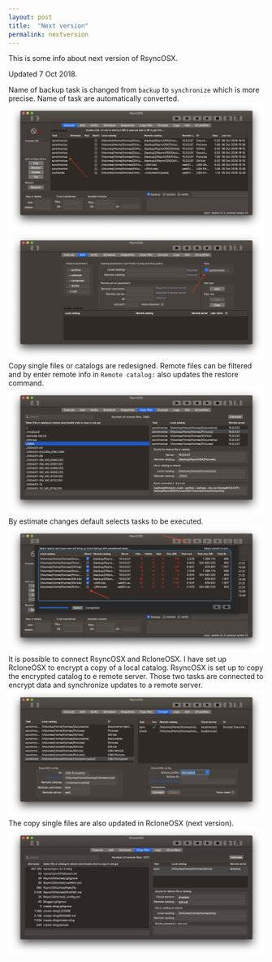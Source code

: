 ```yaml
---
layout: post
title:  "Next version"
permalink: nextversion
---
```

This is some info about next version of RsyncOSX.

Updated 7 Oct 2018.

Name of backup task is changed from `backup` to `synchronize` which is more precise. Name of task are automatically converted.
![](/images/RsyncOSX/master/nextversion/main.png)
![](/images/RsyncOSX/master/nextversion/add.png)
Copy single files or catalogs are redesigned. Remote files can be filtered and by enter remote info in `Remote catalog:` also updates the restore command.
![](/images/RsyncOSX/master/nextversion/copy.png)
By estimate changes default selects tasks to be executed.
![](/images/RsyncOSX/master/nextversion/synch.png)
It is possible to connect RsyncOSX and RcloneOSX. I have set up RcloneOSX to encrypt a copy of a local catalog. RsyncOSX is set up to copy the encrypted catalog to e remote server. Those two tasks are connected to encrypt data and synchronize updates to a remote server.
![](/images/RsyncOSX/master/nextversion/combined.png)
The copy single files are also updated in RcloneOSX (next version).
![](/images/RsyncOSX/master/nextversion/rclonecopy.png)

